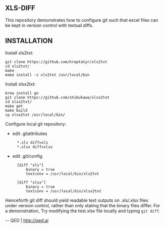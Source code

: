 XLS-DIFF
--
This repository demonstrates how to configure git such that excel files can be kept in version control with textual diffs.


INSTALLATION
--
Install xls2txt:

    git clone https://github.com/hroptatyr/xls2txt
    cd xls2txt/
    make
    make install -s xls2txt /usr/local/bin


Install xlsx2txt:

    brew install go
    git clone https://github.com/shibukawa/xlsx2txt
    cd xlsx2txt/
    make get
    make build
    cp xlsx2txt /usr/local/bin/
    

Configure local git repository:

- edit .gitattributes

		*.xls diff=xls
		*.xlsx diff=xlsx

- edit .git/config

    	[diff "xls"]
        	binary = true
        	textconv = /usr/local/bin/xls2txt

	    [diff "xlsx"]
   	     	binary = true
        	textconv = /usr/local/bin/xlsx2txt

Henceforth git diff should yield readable text outputs on .xls/.xlsx files under version control, rather than only stating that the binary files differ.  For a demonstration, Try modifying the test.xlsx file locally and typing `git diff`.

--
QED | http://qed.ai
